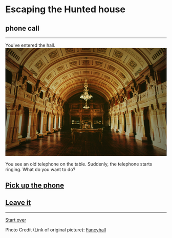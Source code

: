 # Escaping the Hunted house  
## phone call  
---  

You've entered the hall.  
<img src="https://raw.githubusercontent.com/xiurongy3506/cyoa-project/master/fancy-golden-entrance/fancyroute.jpg" id="c9.io" alt="" />  

You see an old telephone on the table. Suddenly, the telephone starts ringing. What do you want to do?  

## [Pick up the phone](route.md)  
## [Leave it](result-three-end.md)  

---  
[Start over](../home.md)  

Photo Credit (Link of original picture): [Fancyhall](https://commons.wikimedia.org/wiki/File:Marwar_Hall.jpg) 


